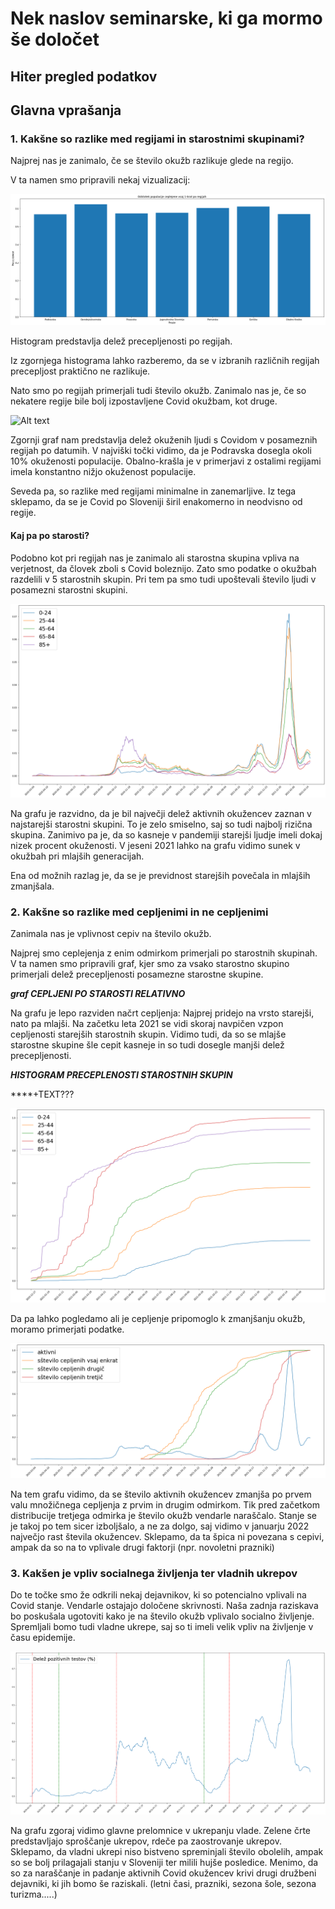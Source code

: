 # Nek naslov seminarske, ki ga mormo še določet




## Hiter pregled podatkov








## Glavna vprašanja





### 1. Kakšne so razlike med regijami in starostnimi skupinami?

Najprej nas je zanimalo, če se število okužb razlikuje glede na regijo.

V ta namen smo pripravili nekaj vizualizacij:

![Alt text](/img/hist_regije_cepljenosti.png "Title")


Histogram predstavlja delež precepljenosti po regijah.

Iz zgornjega histograma lahko razberemo, da se v izbranih različnih regijah precepljost praktično ne razlikuje.

Nato smo po regijah primerjali tudi število okužb. Zanimalo nas je, če so nekatere regije bile bolj izpostavljene Covid okužbam, kot druge.


![Alt text](/img/aktivne_okuzbe_po_regijah_dele%C5%BE.png "Title")

Zgornji graf nam predstavlja delež okuženih ljudi s Covidom v posameznih regijah po datumih. V najviški točki vidimo, da je Podravska dosegla okoli 10% okuženosti populacije. Obalno-krašla je v primerjavi z ostalimi regijami imela konstantno nižjo okuženost populacije.

Seveda pa, so razlike med regijami minimalne in zanemarljive.
Iz tega sklepamo, da se je Covid po Sloveniji širil enakomerno in neodvisno od regije.

#### Kaj pa po starosti?



Podobno kot pri regijah nas je zanimalo ali starostna skupina vpliva na verjetnost, da človek zboli s Covid boleznijo. Zato smo podatke o okužbah razdelili v 5 starostnih skupin. Pri tem pa smo tudi upoštevali število ljudi v posamezni starostni skupini. 


![Alt text](/img/primeri%20po%20starosti%20relativno.png "Title")

Na grafu je razvidno, da je bil največji delež aktivnih okužencev zaznan v najstarejši starostni skupini. To je zelo smiselno, saj so tudi najbolj rizična skupina. Zanimivo pa je, da so kasneje v pandemiji starejši ljudje imeli dokaj nizek procent okuženosti. V jeseni 2021 lahko na grafu vidimo sunek v okužbah pri mlajših generacijah.

Ena od možnih razlag je, da se je previdnost starejših povečala in mlajših zmanjšala.


### 2. Kakšne so razlike med cepljenimi in ne cepljenimi

Zanimala nas je vplivnost cepiv na število okužb.

Najprej smo ceplejenja z enim odmirkom primerjali po starostnih skupinah. V ta namen smo pripravili graf, kjer smo za vsako starostno skupino primerjali delež precepljenosti posamezne starostne skupine. 

***graf CEPLJENI PO STAROSTI RELATIVNO***

Na grafu je lepo razviden načrt cepljenja: Najprej pridejo na vrsto starejši, nato pa mlajši. Na začetku leta 2021 se vidi skoraj navpičen vzpon cepljenosti starejših starostnih skupin. Vidimo tudi, da so se mlajše starostne skupine šle cepit kasneje in so tudi dosegle manjši delež precepljenosti. 

***HISTOGRAM PRECEPLENOSTI STAROSTNIH SKUPIN***

****+TEXT???




![Alt text](/img/cepljeni%20po%20starosti%20relativno.png "Title")


Da pa lahko pogledamo ali je cepljenje pripomoglo k zmanjšanju okužb, moramo primerjati podatke.


![Alt text](/img/relativno_vpliv_cepljenost_na_%C5%A1tevilo_aktivnih_oku%C5%BEencev.png "Title")

Na tem grafu vidimo, da se število aktivnih okužencev zmanjša po prvem valu množičnega cepljenja z prvim in drugim odmirkom. Tik pred začetkom distribucije tretjega odmirka je število okužb vendarle naraščalo. Stanje se je takoj po tem sicer izboljšalo, a ne za dolgo, saj vidimo v januarju 2022 največjo rast števila okužencev. Sklepamo, da ta špica ni povezana s cepivi, ampak da so na to vplivale drugi faktorji (npr. novoletni prazniki)


### 3. Kakšen je vpliv socialnega življenja ter vladnih ukrepov
 
 Do te točke smo že odkrili nekaj dejavnikov, ki so potencialno vplivali na Covid stanje. Vendarle ostajajo določene skrivnosti. Naša zadnja raziskava bo poskušala ugotoviti kako je na število okužb vplivalo socialno življenje. Spremljali bomo tudi vladne ukrepe, saj so ti imeli velik vpliv na življenje v času epidemije.


 ![Alt text](/img/delez%20pozit%20testov%20s%20faznimi%20prelomnicami.png "Title")

 Na grafu zgoraj vidimo glavne prelomnice v ukrepanju vlade. Zelene črte predstavljajo sproščanje ukrepov, rdeče pa zaostrovanje ukrepov. Sklepamo, da vladni ukrepi niso bistveno spreminjali število obolelih, ampak so se bolj prilagajali stanju v Sloveniji ter milili hujše posledice. Menimo, da so za naraščanje in padanje aktivnih Covid okužencev krivi drugi družbeni dejavniki, ki jih bomo še raziskali. (letni časi, prazniki, sezona šole, sezona turizma.....)



